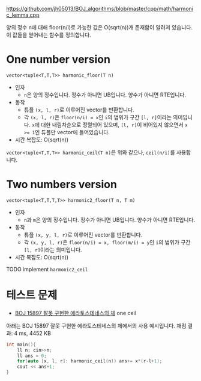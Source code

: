 https://github.com/jh05013/BOJ_algorithms/blob/master/cpp/math/harmonic_lemma.cpp

양의 정수 n에 대해 floor(n/i)로 가능한 값은 O(sqrt(n))개 존재함이 알려져 있습니다. 이 값들을 얻어내는 함수를 정의합니다.

# One number version
`vector<tuple<T,T,T>> harmonic_floor(T n)`
- 인자
  - `n`은 양의 정수입니다. 정수가 아니면 UB입니다. 양수가 아니면 RTE입니다.
- 동작
  - 튜플 `(x, l, r)`로 이루어진 vector를 반환합니다.
  - 각 `(x, l, r)`은 `floor(n/i) = x`인 `i`의 범위가 구간 `[l, r]`이라는 의미입니다. `x`에 대한 내림차순으로 정렬되어 있으며, `[l, r]`이 비어있지 않으면서 `x >= 1`인 튜플만 vector에 들어있습니다.
- 시간 복잡도: O(sqrt(n))

`vector<tuple<T,T,T>> harmonic_ceil(T n)`은 위와 같으나, `ceil(n/i)`를 사용합니다.

# Two numbers version
`vector<tuple<T,T,T,T>> harmonic2_floor(T n, T m)`
- 인자
  - `n`과 `m`은 양의 정수입니다. 정수가 아니면 UB입니다. 양수가 아니면 RTE입니다.
- 동작
  - 튜플 `(x, y, l, r)`로 이루어진 vector를 반환합니다.
  - 각 `(x, y, l, r)`은 `floor(n/i) = x, floor(m/i) = y`인 `i`의 범위가 구간 `[l, r]`이라는 의미입니다.
- 시간 복잡도: O(sqrt(n))

TODO implement `harmonic2_ceil`

# 테스트 문제
- [BOJ 15897 잘못 구현한 에라토스테네스의 체](https://www.acmicpc.net/problem/15897) one ceil

아래는 BOJ 15897 잘못 구현한 에라토스테네스의 체에서의 사용 예시입니다. 채점 결과: 4 ms, 4452 KB

```cpp
int main(){
	ll n; cin>>n;
	ll ans = 0;
	for(auto [x, l, r]: harmonic_ceil(n)) ans+= x*(r-l+1);
	cout << ans+1;
}
```